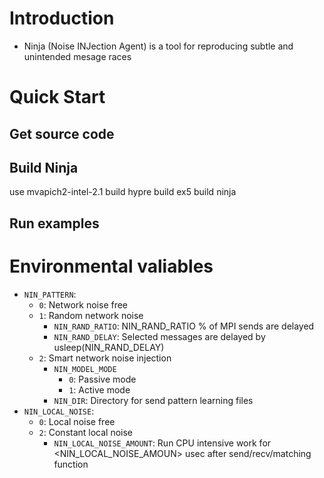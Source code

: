 # Introduction

 * Ninja (Noise INJection Agent) is a tool for reproducing subtle and unintended mesage races

# Quick Start

## Get source code

## Build Ninja

 use mvapich2-intel-2.1
 build hypre
 build ex5
 build ninja

## Run examples

# Environmental valiables

 * `NIN_PATTERN`: 
     * `0`: Network noise free
     * `1`: Random network noise
       * `NIN_RAND_RATIO`: NIN_RAND_RATIO % of MPI sends are delayed
       * `NIN_RAND_DELAY`: Selected messages are delayed by usleep(NIN_RAND_DELAY)
     * `2`: Smart network noise injection
       * `NIN_MODEL_MODE`
       	 * `0`: Passive mode
       	 * `1`: Active mode
       * `NIN_DIR`: Directory for send pattern learning files
 * `NIN_LOCAL_NOISE`:
     * `0`: Local noise free
     * `2`: Constant local noise
       * `NIN_LOCAL_NOISE_AMOUNT`: Run CPU intensive work for <NIN_LOCAL_NOISE_AMOUN> usec after send/recv/matching function

